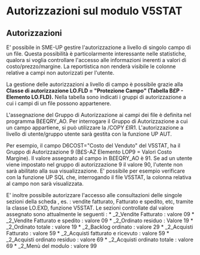 # Autorizzazioni sul modulo V5STAT

## Autorizzazioni
E' possibile in SME-UP gestire l'autorizzazione a livello di singolo campo di un file. Questa possibilità è particolarmente interessante nelle statistiche, qualora si voglia controllare l'accesso alle informazioni inerenti a valori di costo/prezzo/margine.
La reportistica non renderà visibile le colonne relative a campi non autorizzati per l'utente.

La gestione delle autorizzazioni a livello di campo è possibile grazie alla
**Classe di autorizzazione LO.FLD = "Protezione Campo" (Tabella B£P - Elemento LO.FLD).**
Nella tabella sono indicati i gruppi di autorizzazione a cui i campi di un file possono appartenere.

L'assegnazione del Gruppo di Autorizzazione ai campi dei file è definita nel programma B£EQRY_AO. Per interrogare il Gruppo di Autorizzazione a cui un campo appartiene, si può utilizzare la /COPY £IR1.
L'autorizzazione a livello di utente/gruppo utente sarà gestita con la funzione UP AUT.

Per esempio, il campo D6COST="Costo del Venduto" del V5STAT, ha il Gruppo di Autorizzazione 9 (B£S-AZ Elemento LOP9 = Valori Costo Margine).
Il valore assegnato al campo in B£EQRY_AO è 91. Se ad un utente viene impostato nel gruppo di autorizzazione 9 il valore 90, l'utente non sarà abilitato alla sua visualizzazione. E' possibile per esempio verificare con la funzione UP SQL che, interrogando il file V5STAT, la colonna relativa al campo non sarà visualizzata.

E' inoltre possibile autorizzare l'accesso alle consultazioni delle singole sezioni della scheda , es. :  vendite fatturato, Fatturato e spedito, etc, tramite la classe LO.EXD, funzione V5STAT.
Le sezioni controllate dal valore assegnato sono attualmente le seguenti : 
 \* _2_Vendite Fatturato :  valore 09
 \* _2_Vendite Fatturato e spedito :  valore 09
 \* _2_Ordinato residuo :  Valore 19
 \* _2_Ordinato totale :  valore 19
 \* _2_Backlog ordinato :  valore 29
 \* _2_Acquisti Fatturato :  valore 59
 \* _2_Acquisti fatturato e ricevuto :  valore 59
 \* _2_Acquisti ordinato residuo :  valore 69
 \* _2_Acquisti ordinato totale :  valore 69
 \* _2_Menù del modulo :  valore 99
